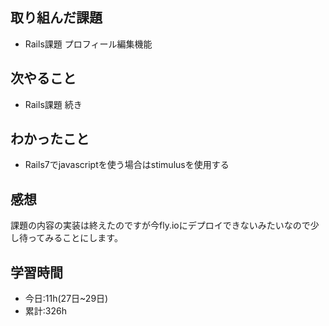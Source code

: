 ## 取り組んだ課題
- Rails課題 プロフィール編集機能

## 次やること
- Rails課題 続き

## わかったこと
- Rails7でjavascriptを使う場合はstimulusを使用する

## 感想
課題の内容の実装は終えたのですが今fly.ioにデプロイできないみたいなので少し待ってみることにします。

## 学習時間
- 今日:11h(27日~29日)
- 累計:326h
